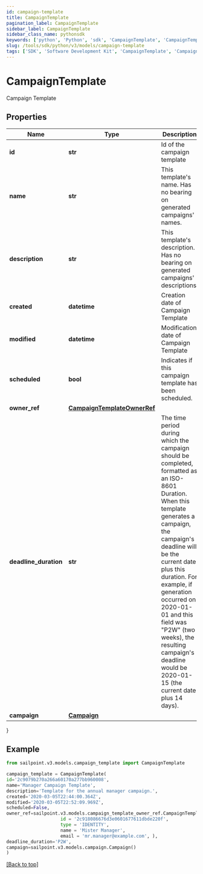 ```yaml
---
id: campaign-template
title: CampaignTemplate
pagination_label: CampaignTemplate
sidebar_label: CampaignTemplate
sidebar_class_name: pythonsdk
keywords: ['python', 'Python', 'sdk', 'CampaignTemplate', 'CampaignTemplate'] 
slug: /tools/sdk/python/v3/models/campaign-template
tags: ['SDK', 'Software Development Kit', 'CampaignTemplate', 'CampaignTemplate']
---
```


# CampaignTemplate

Campaign Template

## Properties

Name | Type | Description | Notes
------------ | ------------- | ------------- | -------------
**id** | **str** | Id of the campaign template | [optional] 
**name** | **str** | This template's name. Has no bearing on generated campaigns' names. | [required]
**description** | **str** | This template's description. Has no bearing on generated campaigns' descriptions. | [required]
**created** | **datetime** | Creation date of Campaign Template | [required][readonly] 
**modified** | **datetime** | Modification date of Campaign Template | [required][readonly] 
**scheduled** | **bool** | Indicates if this campaign template has been scheduled. | [optional] [readonly] [default to False]
**owner_ref** | [**CampaignTemplateOwnerRef**](campaign-template-owner-ref) |  | [optional] 
**deadline_duration** | **str** | The time period during which the campaign should be completed, formatted as an ISO-8601 Duration. When this template generates a campaign, the campaign's deadline will be the current date plus this duration. For example, if generation occurred on 2020-01-01 and this field was \"P2W\" (two weeks), the resulting campaign's deadline would be 2020-01-15 (the current date plus 14 days). | [optional] 
**campaign** | [**Campaign**](campaign) |  | [required]
}

## Example

```python
from sailpoint.v3.models.campaign_template import CampaignTemplate

campaign_template = CampaignTemplate(
id='2c9079b270a266a60170a277bb960008',
name='Manager Campaign Template',
description='Template for the annual manager campaign.',
created='2020-03-05T22:44:00.364Z',
modified='2020-03-05T22:52:09.969Z',
scheduled=False,
owner_ref=sailpoint.v3.models.campaign_template_owner_ref.CampaignTemplate_ownerRef(
                    id = '2c918086676d3e0601677611dbde220f', 
                    type = 'IDENTITY', 
                    name = 'Mister Manager', 
                    email = 'mr.manager@example.com', ),
deadline_duration='P2W',
campaign=sailpoint.v3.models.campaign.Campaign()
)

```
[[Back to top]](#) 

